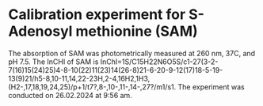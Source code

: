 # Calibration experiment for S-Adenosyl methionine (SAM)

The absorption of SAM was photometrically measured at 260 nm, 37C, and pH 7.5. 
The InCHI of SAM is InChI=1S/C15H22N6O5S/c1-27(3-2-7(16)15(24)25)4-8-10(22)11(23)14(26-8)21-6-20-9-12(17)18-5-19-13(9)21/h5-8,10-11,14,22-23H,2-4,16H2,1H3,(H2-,17,18,19,24,25)/p+1/t7?,8-,10-,11-,14-,27?/m1/s1. 
The experiment was conducted on 26.02.2024 at 9:56 am.
